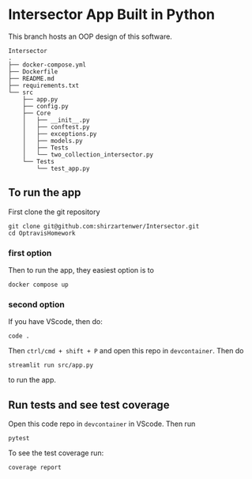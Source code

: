 # Intersector App Built in Python

This branch hosts an OOP design of this software.

```
Intersector
.
├── docker-compose.yml
├── Dockerfile
├── README.md
├── requirements.txt
└── src
    ├── app.py
    ├── config.py
    ├── Core
    │   ├── __init__.py
    │   ├── conftest.py
    │   ├── exceptions.py
    │   ├── models.py
    │   ├── Tests
    │   └── two_collection_intersector.py
    └── Tests
        └── test_app.py
```

## To run the app

First clone the git repository

```
git clone git@github.com:shirzartenwer/Intersector.git
cd OptravisHomework
```

### first option

Then to run the app, they easiest option is to 
```
docker compose up
```
### second option
If you have VScode, then do:

```
code .
```

Then `ctrl/cmd + shift + P` and open this repo in `devcontainer`. 
Then do 
```
streamlit run src/app.py
``` 
to run the app. 



## Run tests and see test coverage
Open this code repo in `devcontainer` in VScode. Then run 
```
pytest
```

To see the test coverage run: 

```
coverage report 
```
